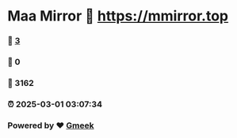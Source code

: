 # Maa Mirror :link: https://mmirror.top 
### :page_facing_up: [3](https://mmirror.top/tag.html) 
### :speech_balloon: 0 
### :hibiscus: 3162 
### :alarm_clock: 2025-03-01 03:07:34 
### Powered by :heart: [Gmeek](https://github.com/Meekdai/Gmeek)
